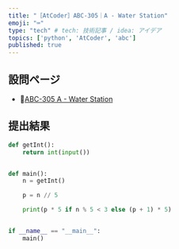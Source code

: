```yaml
---
title: "［AtCoder］ABC-305｜A - Water Station"
emoji: "⌨️"
type: "tech" # tech: 技術記事 / idea: アイデア
topics: ['python', 'AtCoder', 'abc']
published: true
---
```


## 設問ページ

- 🔗[ABC-305 A - Water Station](https://atcoder.jp/contests/abc305/tasks/abc305_a)

## 提出結果

```python
def getInt():
    return int(input())


def main():
    n = getInt()

    p = n // 5

    print(p * 5 if n % 5 < 3 else (p + 1) * 5)


if __name__ == "__main__":
    main()
```
